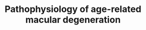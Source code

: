 ---
annotations:
- id: DOID:10871
  parent: genetic disease
  type: Disease Ontology
  value: age related macular degeneration
- id: CL:0002586
  parent: animal cell
  type: Cell Type Ontology
  value: retinal pigment epithelial cell
authors:
- Eweitz
citedin: ''
communities: []
description: Age-related macular degeneration (AMD) affects 13% of Americans aged
  40 and older.  It degrades vision and, if severe, causes blindness. It is marked
  by the degeneration of photoreceptor cells and the retinal pigment epithelium (RPE),
  leading to distinct atrophic areas in the macula.  Individuals with geographic atrophy
  often experience a slow and painless decline in central vision.  This makes it difficult
  to read, recognize faces, or do other tasks that need good vision.  Inspired by
  Figure 3 in [Rajanala et al. (2023)](https://pmc.ncbi.nlm.nih.gov/articles/PMC11182118).
last-edited: 2025-10-31
ndex: null
organisms:
- Homo sapiens
redirect_from:
- /index.php/Pathway:WP5533
- /instance/WP5533
- /instance/WP5533_r140906
revision: r140906
schema-jsonld:
- '@context': https://schema.org/
  '@id': https://wikipathways.github.io/pathways/WP5533.html
  '@type': Dataset
  creator:
    '@type': Organization
    name: WikiPathways
  description: Age-related macular degeneration (AMD) affects 13% of Americans aged
    40 and older.  It degrades vision and, if severe, causes blindness. It is marked
    by the degeneration of photoreceptor cells and the retinal pigment epithelium
    (RPE), leading to distinct atrophic areas in the macula.  Individuals with geographic
    atrophy often experience a slow and painless decline in central vision.  This
    makes it difficult to read, recognize faces, or do other tasks that need good
    vision.  Inspired by Figure 3 in [Rajanala et al. (2023)](https://pmc.ncbi.nlm.nih.gov/articles/PMC11182118).
  keywords: []
  license: CC0
  name: Pathophysiology of age-related macular degeneration
seo: CreativeWork
title: Pathophysiology of age-related macular degeneration
wpid: WP5533
---